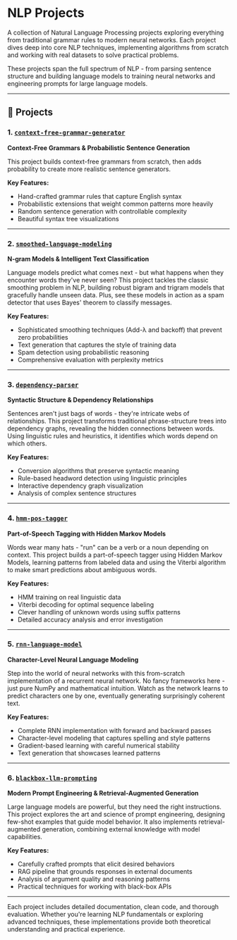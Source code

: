 # NLP Projects

A collection of Natural Language Processing projects exploring everything from traditional grammar rules to modern neural networks. Each project dives deep into core NLP techniques, implementing algorithms from scratch and working with real datasets to solve practical problems.

These projects span the full spectrum of NLP - from parsing sentence structure and building language models to training neural networks and engineering prompts for large language models.

---

## 📁 Projects

### 1. [`context-free-grammar-generator`](./context-free-grammar-generator)
**Context-Free Grammars & Probabilistic Sentence Generation**

This project builds context-free grammars from scratch, then adds probability to create more realistic sentence generators. 

**Key Features:**
- Hand-crafted grammar rules that capture English syntax
- Probabilistic extensions that weight common patterns more heavily
- Random sentence generation with controllable complexity
- Beautiful syntax tree visualizations

---

### 2. [`smoothed-language-modeling`](./smoothed-language-modeling)
**N-gram Models & Intelligent Text Classification**

Language models predict what comes next - but what happens when they encounter words they've never seen? This project tackles the classic smoothing problem in NLP, building robust bigram and trigram models that gracefully handle unseen data. Plus, see these models in action as a spam detector that uses Bayes' theorem to classify messages.

**Key Features:**
- Sophisticated smoothing techniques (Add-λ and backoff) that prevent zero probabilities
- Text generation that captures the style of training data
- Spam detection using probabilistic reasoning
- Comprehensive evaluation with perplexity metrics

---

### 3. [`dependency-parser`](./dependency-parser)
**Syntactic Structure & Dependency Relationships**

Sentences aren't just bags of words - they're intricate webs of relationships. This project transforms traditional phrase-structure trees into dependency graphs, revealing the hidden connections between words. Using linguistic rules and heuristics, it identifies which words depend on which others.

**Key Features:**
- Conversion algorithms that preserve syntactic meaning
- Rule-based headword detection using linguistic principles
- Interactive dependency graph visualization
- Analysis of complex sentence structures

---

### 4. [`hmm-pos-tagger`](./hmm-pos-tagger)
**Part-of-Speech Tagging with Hidden Markov Models**

Words wear many hats - "run" can be a verb or a noun depending on context. This project builds a part-of-speech tagger using Hidden Markov Models, learning patterns from labeled data and using the Viterbi algorithm to make smart predictions about ambiguous words.

**Key Features:**
- HMM training on real linguistic data
- Viterbi decoding for optimal sequence labeling
- Clever handling of unknown words using suffix patterns
- Detailed accuracy analysis and error investigation

---

### 5. [`rnn-language-model`](./rnn-language-model)
**Character-Level Neural Language Modeling**

Step into the world of neural networks with this from-scratch implementation of a recurrent neural network. No fancy frameworks here - just pure NumPy and mathematical intuition. Watch as the network learns to predict characters one by one, eventually generating surprisingly coherent text.

**Key Features:**
- Complete RNN implementation with forward and backward passes
- Character-level modeling that captures spelling and style patterns
- Gradient-based learning with careful numerical stability
- Text generation that showcases learned patterns

---

### 6. [`blackbox-llm-prompting`](./blackbox-llm-prompting)
**Modern Prompt Engineering & Retrieval-Augmented Generation**

Large language models are powerful, but they need the right instructions. This project explores the art and science of prompt engineering, designing few-shot examples that guide model behavior. It also implements retrieval-augmented generation, combining external knowledge with model capabilities.

**Key Features:**
- Carefully crafted prompts that elicit desired behaviors
- RAG pipeline that grounds responses in external documents
- Analysis of argument quality and reasoning patterns
- Practical techniques for working with black-box APIs

---

Each project includes detailed documentation, clean code, and thorough evaluation. Whether you're learning NLP fundamentals or exploring advanced techniques, these implementations provide both theoretical understanding and practical experience.
